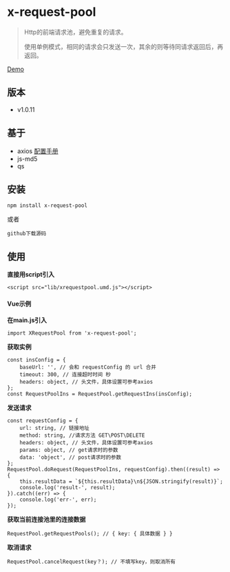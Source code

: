 # x-request-pool
>
>Http的前端请求池，避免重复的请求。
>
>使用单例模式，相同的请求会只发送一次，其余的则等待同请求返回后，再返回。
>
>
[Demo](https://mikexia930.github.io/xRequestPool/)
## 版本
- v1.0.11

## 基于
- axios [配置手册](https://axios-http.com/docs/intro)
- js-md5
- qs

## 安装
```
npm install x-request-pool
```
或者
```
github下载源码
```
## 使用
**直接用script引入**
```
<script src="lib/xrequestpool.umd.js"></script>
```
#### Vue示例
**在main.js引入**
```
import XRequestPool from 'x-request-pool';
```
**获取实例**
```
const insConfig = {
    baseUrl: '', // 会和 requestConfig 的 url 合并
    timeout: 300, // 连接超时时间 秒
    headers: object, // 头文件，具体设置可参考axios
};
const RequestPoolIns = RequestPool.getRequestIns(insConfig);
```

**发送请求**
```
const requestConfig = {
    url: string, // 链接地址
    method: string, //请求方法 GET\POST\DELETE
    headers: object, // 头文件，具体设置可参考axios
    params: object, // get请求时的参数
    data: 'object', // post请求时的参数
};
RequestPool.doRequest(RequestPoolIns, requestConfig).then((result) => {
    this.resultData = `${this.resultData}\n${JSON.stringify(result)}`;
    console.log('result-', result);
}).catch((err) => {
    console.log('err-', err);
});
```

**获取当前连接池里的连接数据**
```
RequestPool.getRequestPools(); // { key: { 具体数据 } }
```

**取消请求**
```
RequestPool.cancelRequest(key？); // 不填写key，则取消所有
```
